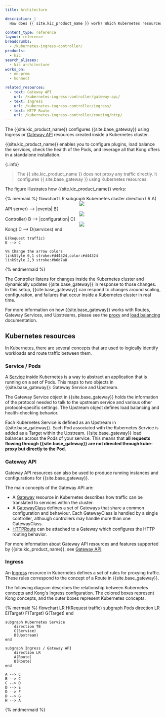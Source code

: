 ```yaml
---
title: Architecture

description: |
  How does {{ site.kic_product_name }} work? Which Kubernetes resources does it interact with?

content_type: reference
layout: reference
breadcrumbs:
  - /kubernetes-ingress-controller/
products:
  - kic
search_aliases:
  - kic architecture
works_on:
  - on-prem
  - konnect

related_resources:
  - text: Gateway API
    url: /kubernetes-ingress-controller/gateway-api/
  - text: Ingress
    url: /kubernetes-ingress-controller/ingress/
  - text: HTTP Route
    url: /kubernetes-ingress-controller/routing/http/
---
```


The {{site.kic_product_name}} configures {{site.base_gateway}} using Ingress or [Gateway API](https://gateway-api.sigs.k8s.io/) resources created inside a Kubernetes cluster.

{{site.kic_product_name}} enables you to configure plugins, load balance the services, check the health of the Pods, and leverage all that Kong offers in a standalone installation.

{:.info}
> The {{ site.kic_product_name }} does not proxy any traffic directly. It configures {{ site.base_gateway }} using Kubernetes resources.

The figure illustrates how {{site.kic_product_name}} works:

<!--vale off-->
{% mermaid %}
flowchart LR
    subgraph Kubernetes cluster
        direction LR
        A(<img src="/assets/icons/kubernetes.svg" style="max-width:25px; display:block; margin:0 auto;" /> API server) --> |events| B(<img src="/assets/icons/KogoBlue.svg" style="max-width:25px; display:block; margin:0 auto;" />Controller)
        B --> |configuration| C(<img src="/assets/icons/KogoBlue.svg" style="max-width:25px; display:block; margin:0 auto;"/>Kong)
        C --> D(services)
    end

    E(Request traffic)
    E --> C

    %% Change the arrow colors
    linkStyle 0,1 stroke:#d44324,color:#d44324  
    linkStyle 2,3 stroke:#b6d7a8
{% endmermaid %}
<!--vale on-->

The Controller listens for changes inside the Kubernetes cluster and dynamically updates {{site.base_gateway}} in response to those changes. 
In this setup, {{site.base_gateway}} can respond to changes around scaling, configuration, and failures that occur inside a Kubernetes cluster in real time.

For more information on how {{site.base_gateway}} works with Routes, Gateway Services, and Upstreams,
please see the [proxy](/gateway/traffic-control/proxying/) and [load balancing](/gateway/load-balancing/) documentation.

## Kubernetes resources

In Kubernetes, there are several concepts that are used to logically identify workloads and route traffic between them.

### Service / Pods

A [Service](https://kubernetes.io/docs/concepts/services-networking/service/) inside Kubernetes is a way to abstract an application that is running on a set of Pods. This maps to two objects in {{site.base_gateway}}: Gateway Service and Upstream.

The Gateway Service object in {{site.base_gateway}} holds the information of the protocol needed to talk to the upstream service and various other protocol-specific settings. The Upstream object defines load balancing and health-checking behavior.

Each Kubernetes Service is defined as an Upstream in {{site.base_gateway}}. Each Pod associated with the Kubernetes Service is added as a Target within the Upstream. {{site.base_gateway}} load balances across the Pods of your service. This means that **all requests flowing through {{site.base_gateway}} are not directed through kube-proxy but directly to the Pod**.


### Gateway API

Gateway API resources can also be used to produce running instances and configurations for {{site.base_gateway}}.

The main concepts of the Gateway API are:

- A [Gateway](https://gateway-api.sigs.k8s.io/concepts/api-overview/#gateway) resource in Kubernetes describes how traffic
  can be translated to services within the cluster.
- A [GatewayClass](https://gateway-api.sigs.k8s.io/concepts/api-overview/#gatewayclass) defines a set of Gateways that share
  a common configuration and behaviour.
  Each GatewayClass is handled by a single controller, although controllers
  may handle more than one GatewayClass.
- [HTTPRoute](/kubernetes-ingress-controller/routing/http/) can be attached to a Gateway which
  configures the HTTP routing behavior.

For more information about Gateway API resources and features supported by {{site.kic_product_name}}, see
[Gateway API](/kubernetes-ingress-controller/gateway-api).


### Ingress

An [Ingress](https://kubernetes.io/docs/concepts/services-networking/ingress/) resource in Kubernetes defines a set of rules for proxying traffic. These rules correspond to the concept of a Route in {{site.base_gateway}}.

The following diagram describes the relationship between Kubernetes concepts and Kong's Ingress configuration. The colored boxes represent Kong concepts, and the outer boxes represent Kubernetes concepts.

<!--vale off-->
{% mermaid %}
flowchart LR
    H(Request traffic)
    subgraph Pods
        direction LR
        E(Target)
        F(Target)
        G(Target)
    end

    subgraph Kubernetes Service
        direction TB
        C(Service)
        D(Upstream)
    end
    
    subgraph Ingress / Gateway API
        direction LR
        A(Route)
        B(Route)
    end

    A --> C
    B --> C
    C --> D
    D --> E
    D --> F
    D --> G
    H --> A
{% endmermaid %}
<!--vale on-->

